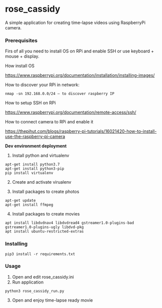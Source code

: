 # rose_cassidy

A simple application for creating time-lapse videos using RaspberryPi camera.

### Prerequisites

Firs of all you need to install OS on RPi and enable SSH or use keyboard + mouse + display.

How install OS

https://www.raspberrypi.org/documentation/installation/installing-images/

How to discover your RPi in network:
```
nmap -sn 192.168.0.0/24 – to discover raspberry IP
```
How to setup SSH on RPi

https://www.raspberrypi.org/documentation/remote-access/ssh/

How to connect camera to RPi and enable it 

https://thepihut.com/blogs/raspberry-pi-tutorials/16021420-how-to-install-use-the-raspberry-pi-camera

**Dev environment deployment**

1. Install python and virtualenv
```
apt-get install python3.7
apt-get install python3-pip
pip install virtualenv 
```
2. Create and activate virualenv

3. Install packages to create photos
```
apt-get update
apt-get install ffmpeg
```
4. Install packages to create movies
```
apt install libdvdnav4 libdvdread4 gstreamer1.0-plugins-bad gstreamer1.0-plugins-ugly libdvd-pkg
apt install ubuntu-restricted-extras
```

### Installing

```
pip3 install -r requirements.txt
```

### Usage

1. Open and edit rose_cassidy.ini
2. Run application
```
python3 rose_cassidy_run.py
```
3. Open and enjoy time-lapse ready movie


